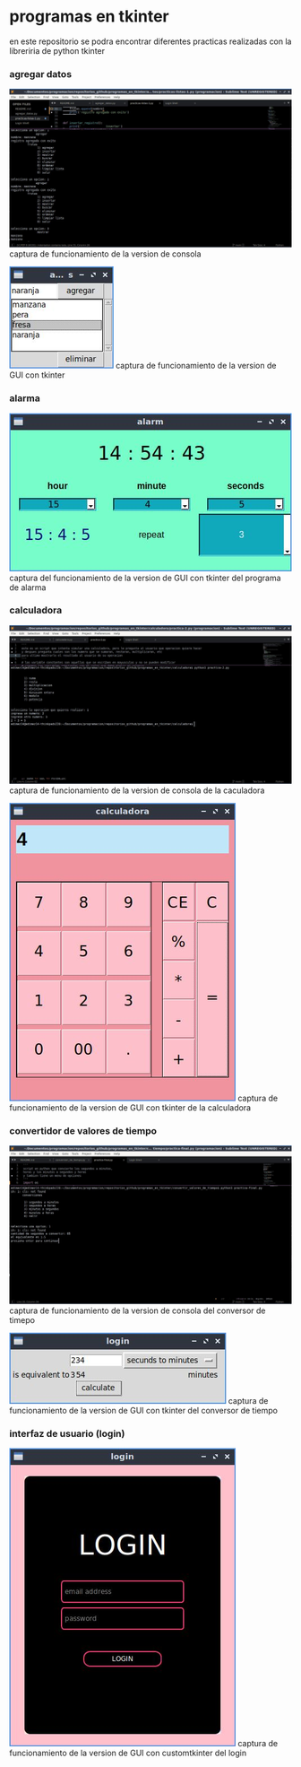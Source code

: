 # programas en tkinter
en este repositorio se podra encontrar diferentes practicas realizadas con la libreriria de python tkinter

### agregar datos
![captura de funcionamiento de la version de consola](agregar_datos/assets/img/version_consola_agregar_datos.jpg)
captura de funcionamiento de la version de consola

![captura de funcionamiento de la version de GUI con tkinter](agregar_datos/assets/img/version_tkinter_agregar_datos.jpg)
captura de funcionamiento de la version de GUI con tkinter

### alarma
![captura de funcionamiento de la version de GUI con tkinter](alarma/version_IG/assets/img/captura_funcionamiento_alarma.jpg)
captura del funcionamiento de la version de GUI con tkinter del programa de alarma

### calculadora
![captura de funcionamiento de la version de consola](calculadora/assets/img/version_consola_calculadora.jpg)
captura de funcionamiento de la version de consola de la caculadora

![captura de funcionamiento de la version de GUI con tkinter](calculadora/assets/img/version_tkinter_calculadora.jpg)
captura de funcionamiento de la version de GUI con tkinter de la calculadora

### convertidor de valores de tiempo
![captura de funcionamiento de la version de consola](convertir_valores_de_tiempo/assets/img/version_consola_conversion_de_tiempo.jpg)
captura de funcionamiento de la version de consola del conversor de timepo

![captura de funcionamiento de la version de GUI con tkinter](convertir_valores_de_tiempo/assets/img/version_tkinter_conversion_de_tiempo.jpg)
captura de funcionamiento de la version de GUI con tkinter del conversor de tiempo

### interfaz de usuario (login)
![captura de funcionamiento de la version de GUI con customtkinter](interfaz_de_usuario/assets/img/version_tkinter_login.jpg)
captura de funcionamiento de la version de GUI con customtkinter del login